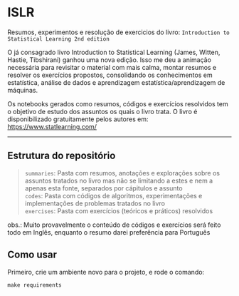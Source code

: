 # ISLR
Resumos, experimentos e resolução de exercicios do livro: `Introduction to Statistical Learning 2nd edition`

O já consagrado livro Introduction to Statistical Learning (James, Witten, Hastie, Tibshirani) ganhou uma nova edição. Isso me deu a animação necessária para revisitar o material com mais calma, montar resumos e resolver os exercícios propostos, consolidando os conhecimentos em estatística, análise de dados e aprendizagem estatística/aprendizagem de máquinas.

Os notebooks gerados como resumos, códigos e exercícios resolvidos tem o objetivo de estudo dos assuntos os quais o livro trata.
O livro é disponibilizado gratuitamente pelos autores em: https://www.statlearning.com/

---

## Estrutura do repositório

> `summaries`: Pasta com resumos, anotações e explorações sobre os assuntos tratados no livro mas não se limitando a estes e nem a apenas esta fonte, separados por cápitulos e assunto<br>
> `codes`: Pasta com códigos de algoritmos, experimentações e implementações de problemas tratados no livro<br>
> `exercises`: Pasta com exercícios (teóricos e práticos) resolvidos<br>

obs.: Muito provavelmente o conteúdo de códigos e exercícios será feito todo em Inglês, enquanto o resumo darei preferência para Português

## Como usar
Primeiro, crie um ambiente novo para o projeto, e rode o comando:

    make requirements
